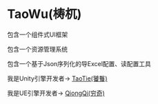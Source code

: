 # TaoWu(梼杌)

包含一个组件式UI框架

包含一个资源管理系统

包含一个基于Json序列化的导Excel配置、读配置工具

我是Unity引擎开发者-> [TaoTie(饕餮)](https://github.com/526077247/TaoTie)

我是UE引擎开发者-> [QiongQi(穷奇)](https://github.com/526077247/QiongQi)
